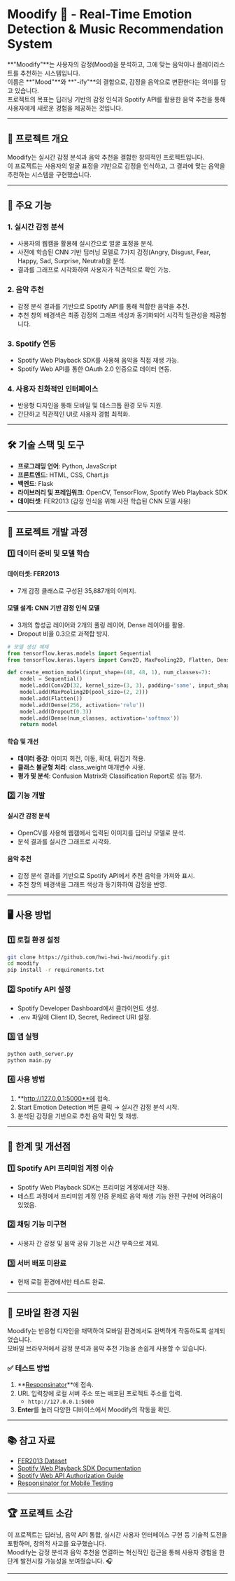 # Moodify 🎵 - Real-Time Emotion Detection & Music Recommendation System

**"Moodify"**는 사용자의 감정(Mood)을 분석하고, 그에 맞는 음악이나 플레이리스트를 추천하는 시스템입니다.  
이름은 **"Mood"**와 **"-ify"**의 결합으로, 감정을 음악으로 변환한다는 의미를 담고 있습니다.  
프로젝트의 목표는 딥러닝 기반의 감정 인식과 Spotify API를 활용한 음악 추천을 통해 사용자에게 새로운 경험을 제공하는 것입니다.

---

## 📌 프로젝트 개요
Moodify는 실시간 감정 분석과 음악 추천을 결합한 창의적인 프로젝트입니다.  
이 프로젝트는 사용자의 얼굴 표정을 기반으로 감정을 인식하고, 그 결과에 맞는 음악을 추천하는 시스템을 구현했습니다.

---

## 🌟 주요 기능

### 1. 실시간 감정 분석
- 사용자의 웹캠을 활용해 실시간으로 얼굴 표정을 분석.
- 사전에 학습된 CNN 기반 딥러닝 모델로 7가지 감정(Angry, Disgust, Fear, Happy, Sad, Surprise, Neutral)을 분석.
- 결과를 그래프로 시각화하여 사용자가 직관적으로 확인 가능.

### 2. 음악 추천
- 감정 분석 결과를 기반으로 Spotify API를 통해 적합한 음악을 추천.
- 추천 창의 배경색은 최종 감정의 그래프 색상과 동기화되어 시각적 일관성을 제공합니다.

### 3. Spotify 연동
- Spotify Web Playback SDK를 사용해 음악을 직접 재생 가능.
- Spotify Web API를 통한 OAuth 2.0 인증으로 데이터 연동.

### 4. 사용자 친화적인 인터페이스
- 반응형 디자인을 통해 모바일 및 데스크톱 환경 모두 지원.
- 간단하고 직관적인 UI로 사용자 경험 최적화.

---

## 🛠️ 기술 스택 및 도구

- **프로그래밍 언어**: Python, JavaScript
- **프론트엔드**: HTML, CSS, Chart.js
- **백엔드**: Flask
- **라이브러리 및 프레임워크**: OpenCV, TensorFlow, Spotify Web Playback SDK
- **데이터셋**: FER2013 (감정 인식을 위해 사전 학습된 CNN 모델 사용)

---

## 🎯 프로젝트 개발 과정

### 1️⃣ 데이터 준비 및 모델 학습

#### 데이터셋: FER2013
- 7개 감정 클래스로 구성된 35,887개의 이미지.

#### 모델 설계: CNN 기반 감정 인식 모델
- 3개의 합성곱 레이어와 2개의 풀링 레이어, Dense 레이어를 활용.
- Dropout 비율 0.3으로 과적합 방지.

```python
# 모델 생성 예제
from tensorflow.keras.models import Sequential
from tensorflow.keras.layers import Conv2D, MaxPooling2D, Flatten, Dense, Dropout

def create_emotion_model(input_shape=(48, 48, 1), num_classes=7):
    model = Sequential()
    model.add(Conv2D(32, kernel_size=(3, 3), padding='same', input_shape=input_shape))
    model.add(MaxPooling2D(pool_size=(2, 2)))
    model.add(Flatten())
    model.add(Dense(256, activation='relu'))
    model.add(Dropout(0.3))
    model.add(Dense(num_classes, activation='softmax'))
    return model
```

#### 학습 및 개선
- **데이터 증강**: 이미지 회전, 이동, 확대, 뒤집기 적용.
- **클래스 불균형 처리**: class_weight 매개변수 사용.
- **평가 및 분석**: Confusion Matrix와 Classification Report로 성능 평가.

### 2️⃣ 기능 개발

#### 실시간 감정 분석
- OpenCV를 사용해 웹캠에서 입력된 이미지를 딥러닝 모델로 분석.
- 분석 결과를 실시간 그래프로 시각화.

#### 음악 추천
- 감정 분석 결과를 기반으로 Spotify API에서 추천 음악을 가져와 표시.
- 추천 창의 배경색을 그래프 색상과 동기화하여 감정을 반영.

---

## 🖥️ 사용 방법

### 1️⃣ 로컬 환경 설정
```bash
git clone https://github.com/hwi-hwi-hwi/moodify.git
cd moodify
pip install -r requirements.txt
```

### 2️⃣ Spotify API 설정
- Spotify Developer Dashboard에서 클라이언트 생성.
- `.env` 파일에 Client ID, Secret, Redirect URI 설정.

### 3️⃣ 앱 실행
```bash
python auth_server.py
python main.py
```

### 4️⃣ 사용 방법
1. **http://127.0.0.1:5000**에 접속.
2. Start Emotion Detection 버튼 클릭 → 실시간 감정 분석 시작.
3. 분석된 감정을 기반으로 추천 음악 확인 및 재생.

---

## 🛑 한계 및 개선점

### 1️⃣ Spotify API 프리미엄 계정 이슈
- Spotify Web Playback SDK는 프리미엄 계정에서만 작동.
- 테스트 과정에서 프리미엄 계정 인증 문제로 음악 재생 기능 완전 구현에 어려움이 있었음.

### 2️⃣ 채팅 기능 미구현
- 사용자 간 감정 및 음악 공유 기능은 시간 부족으로 제외.

### 3️⃣ 서버 배포 미완료
- 현재 로컬 환경에서만 테스트 완료.

---

## 📱 모바일 환경 지원
Moodify는 반응형 디자인을 채택하여 모바일 환경에서도 완벽하게 작동하도록 설계되었습니다.  
모바일 브라우저에서 감정 분석과 음악 추천 기능을 손쉽게 사용할 수 있습니다.

### ✅ 테스트 방법
1. **[Responsinator](http://www.responsinator.com/)**에 접속.
2. URL 입력창에 로컬 서버 주소 또는 배포된 프로젝트 주소를 입력.
   - `http://127.0.0.1:5000`
3. **Enter**를 눌러 다양한 디바이스에서 Moodify의 작동을 확인.

---

## 📚 참고 자료
- [FER2013 Dataset](https://www.kaggle.com/datasets/msambare/fer2013)
- [Spotify Web Playback SDK Documentation](https://developer.spotify.com/documentation/web-playback-sdk)
- [Spotify Web API Authorization Guide](https://developer.spotify.com/documentation/web-api)
- [Responsinator for Mobile Testing](http://www.responsinator.com)

---

## 🏆 프로젝트 소감
이 프로젝트는 딥러닝, 음악 API 통합, 실시간 사용자 인터페이스 구현 등 기술적 도전을 포함하며, 창의적 사고를 요구했습니다.  
Moodify는 감정 분석과 음악 추천을 연결하는 혁신적인 접근을 통해 사용자 경험을 한 단계 발전시킬 가능성을 보여줬습니다. 🎧

---
